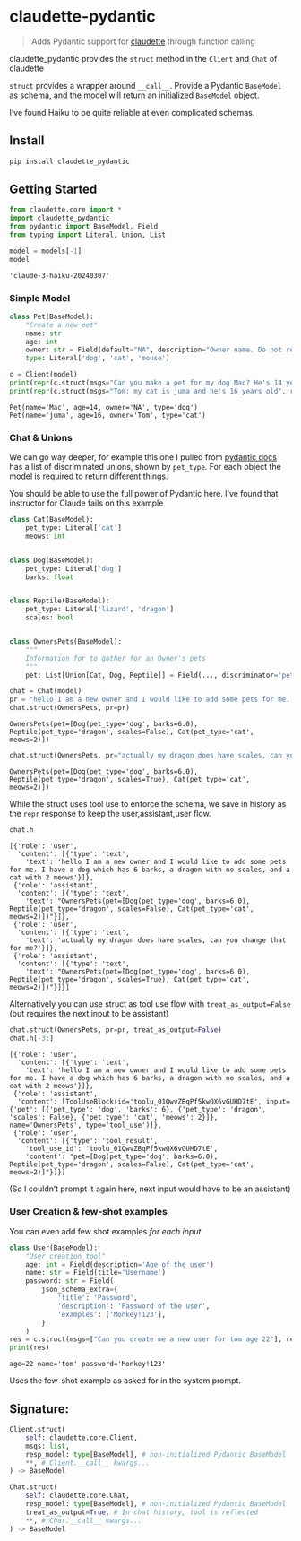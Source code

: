 # claudette-pydantic


<!-- WARNING: THIS FILE WAS AUTOGENERATED! DO NOT EDIT! -->

> Adds Pydantic support for
> [claudette](https://github.com/AnswerDotAI/claudette) through function
> calling

claudette_pydantic provides the `struct` method in the `Client` and
`Chat` of claudette

`struct` provides a wrapper around `__call__`. Provide a Pydantic
`BaseModel` as schema, and the model will return an initialized
`BaseModel` object.

I’ve found Haiku to be quite reliable at even complicated schemas.

## Install

``` sh
pip install claudette_pydantic
```

## Getting Started

``` python
from claudette.core import *
import claudette_pydantic
from pydantic import BaseModel, Field
from typing import Literal, Union, List
```

``` python
model = models[-1]
model
```

    'claude-3-haiku-20240307'

### Simple Model

``` python
class Pet(BaseModel):
    "Create a new pet"
    name: str
    age: int
    owner: str = Field(default="NA", description="Owner name. Do not return if not given.")
    type: Literal['dog', 'cat', 'mouse']

c = Client(model)
print(repr(c.struct(msgs="Can you make a pet for my dog Mac? He's 14 years old", resp_model=Pet)))
print(repr(c.struct(msgs="Tom: my cat is juma and he's 16 years old", resp_model=Pet)))
```

    Pet(name='Mac', age=14, owner='NA', type='dog')
    Pet(name='juma', age=16, owner='Tom', type='cat')

### Chat & Unions

We can go way deeper, for example this one I pulled from [pydantic
docs](https://docs.pydantic.dev/latest/concepts/unions/#discriminated-unions)
has a list of discriminated unions, shown by `pet_type`. For each object
the model is required to return different things.

You should be able to use the full power of Pydantic here. I’ve found
that instructor for Claude fails on this example

``` python
class Cat(BaseModel):
    pet_type: Literal['cat']
    meows: int


class Dog(BaseModel):
    pet_type: Literal['dog']
    barks: float


class Reptile(BaseModel):
    pet_type: Literal['lizard', 'dragon']
    scales: bool


class OwnersPets(BaseModel):
    """
    Information for to gather for an Owner's pets
    """
    pet: List[Union[Cat, Dog, Reptile]] = Field(..., discriminator='pet_type')

chat = Chat(model)
pr = "hello I am a new owner and I would like to add some pets for me. I have a dog which has 6 barks, a dragon with no scales, and a cat with 2 meows"
chat.struct(OwnersPets, pr=pr)
```

    OwnersPets(pet=[Dog(pet_type='dog', barks=6.0), Reptile(pet_type='dragon', scales=False), Cat(pet_type='cat', meows=2)])

``` python
chat.struct(OwnersPets, pr="actually my dragon does have scales, can you change that for me?")
```

    OwnersPets(pet=[Dog(pet_type='dog', barks=6.0), Reptile(pet_type='dragon', scales=True), Cat(pet_type='cat', meows=2)])

While the struct uses tool use to enforce the schema, we save in history
as the `repr` response to keep the user,assistant,user flow.

``` python
chat.h
```

    [{'role': 'user',
      'content': [{'type': 'text',
        'text': 'hello I am a new owner and I would like to add some pets for me. I have a dog which has 6 barks, a dragon with no scales, and a cat with 2 meows'}]},
     {'role': 'assistant',
      'content': [{'type': 'text',
        'text': "OwnersPets(pet=[Dog(pet_type='dog', barks=6.0), Reptile(pet_type='dragon', scales=False), Cat(pet_type='cat', meows=2)])"}]},
     {'role': 'user',
      'content': [{'type': 'text',
        'text': 'actually my dragon does have scales, can you change that for me?'}]},
     {'role': 'assistant',
      'content': [{'type': 'text',
        'text': "OwnersPets(pet=[Dog(pet_type='dog', barks=6.0), Reptile(pet_type='dragon', scales=True), Cat(pet_type='cat', meows=2)])"}]}]

Alternatively you can use struct as tool use flow with
`treat_as_output=False` (but requires the next input to be assistant)

``` python
chat.struct(OwnersPets, pr=pr, treat_as_output=False)
chat.h[-3:]
```

    [{'role': 'user',
      'content': [{'type': 'text',
        'text': 'hello I am a new owner and I would like to add some pets for me. I have a dog which has 6 barks, a dragon with no scales, and a cat with 2 meows'}]},
     {'role': 'assistant',
      'content': [ToolUseBlock(id='toolu_01QwvZBqPf5kwQX6vGUHD7tE', input={'pet': [{'pet_type': 'dog', 'barks': 6}, {'pet_type': 'dragon', 'scales': False}, {'pet_type': 'cat', 'meows': 2}]}, name='OwnersPets', type='tool_use')]},
     {'role': 'user',
      'content': [{'type': 'tool_result',
        'tool_use_id': 'toolu_01QwvZBqPf5kwQX6vGUHD7tE',
        'content': "pet=[Dog(pet_type='dog', barks=6.0), Reptile(pet_type='dragon', scales=False), Cat(pet_type='cat', meows=2)]"}]}]

(So I couldn’t prompt it again here, next input would have to be an
assistant)

### User Creation & few-shot examples

You can even add few shot examples *for each input*

``` python
class User(BaseModel):
    "User creation tool"
    age: int = Field(description='Age of the user')
    name: str = Field(title='Username')
    password: str = Field(
        json_schema_extra={
            'title': 'Password',
            'description': 'Password of the user',
            'examples': ['Monkey!123'],
        }
    )
res = c.struct(msgs=["Can you create me a new user for tom age 22"], resp_model=User, sp="for a given user, generate a similar password based on examples")
print(res)
```

    age=22 name='tom' password='Monkey!123'

Uses the few-shot example as asked for in the system prompt.

## Signature:

``` python
Client.struct(
    self: claudette.core.Client,
    msgs: list,
    resp_model: type[BaseModel], # non-initialized Pydantic BaseModel
    **, # Client.__call__ kwargs...
) -> BaseModel
```

``` python
Chat.struct(
    self: claudette.core.Chat,
    resp_model: type[BaseModel], # non-initialized Pydantic BaseModel
    treat_as_output=True, # In chat history, tool is reflected
    **, # Chat.__call__ kwargs...
) -> BaseModel
```
